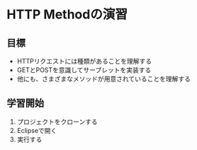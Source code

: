 # HTTP Methodの演習

## 目標

- HTTPリクエストには種類があることを理解する
- GETとPOSTを意識してサーブレットを実装する
- 他にも、さまざまなメソッドが用意されていることを理解する

## 学習開始

1. プロジェクトをクローンする
2. Eclipseで開く
3. 実行する
